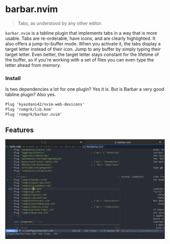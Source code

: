 
# barbar.nvim

> Tabs, as understood by any other editor.

`barbar.nvim` is a tabline plugin that implements tabs in a way that is more
usable. Tabs are re-orderable, have icons, and are clearly highlighted. It also
offers a jump-to-buffer mode. When you activate it, the tabs display a target
letter instead of their icon. Jump to any buffer by simply typing their target
letter. Even better, the target letter stays constant for the lifetime of the
buffer, so if you're working with a set of files you can even type the letter
ahead from memory.

### Install

Is two dependencies a lot for one plugin? Yes it is. But is Barbar a very good
tabline plugin? Also yes.

```vim
Plug 'kyazdani42/nvim-web-devicons'
Plug 'romgrk/lib.kom'
Plug 'romgrk/barbar.nvim'
```

## Features

![demo](./static/demo.gif)
